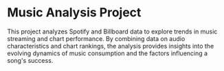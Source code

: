 
# Music Analysis Project
This project analyzes Spotify and Billboard data to explore trends in music streaming and chart performance. By combining data on audio characteristics and chart rankings, the analysis provides insights into the evolving dynamics of music consumption and the factors influencing a song's success.

